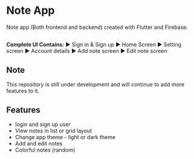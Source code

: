 # Note App

Note app (Both frontend and backend) created with Flutter and Firebase.

##
**Complete UI Contains:**
► Sign in & Sign up
► Home Screen
► Setting screen
► Account details
► Add note screen
► Edit note screen

## Note
This repository is still under development and will continue to add more features to it.

## Features
 * login and sign up user
 * View notes in list or grid layout
 * Change app theme - light or dark theme
 * Add and edit notes
 * Colorful notes (random)
